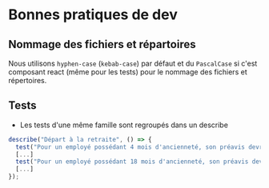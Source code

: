 # Bonnes pratiques de dev

## Nommage des fichiers et répartoires

Nous utilisons `hyphen-case` (`kebab-case`) par défaut et du `PascalCase` si c'est composant react (même pour les tests) pour le nommage des fichiers et répertoires.

## Tests

- Les tests d'une même famille sont regroupés dans un describe

```typescript
describe("Départ à la retraite", () => {
  test("Pour un employé possédant 4 mois d'ancienneté, son préavis devrait être 2 mois",
  [...]
  test("Pour un employé possédant 18 mois d'ancienneté, son préavis devrait être 2 mois",
  [...]
});
```

